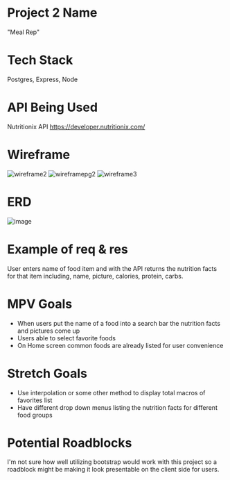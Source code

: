 # Project 2 Name
"Meal Rep"

# Tech Stack
Postgres, Express, Node

# API Being Used
Nutritionix API
https://developer.nutritionix.com/

# Wireframe 
![wireframe2](https://user-images.githubusercontent.com/92189229/141520685-8be6934b-b83e-4aac-b571-f2607328667d.png)
![wireframepg2](https://user-images.githubusercontent.com/92189229/141521121-629b7a89-e712-4149-8abb-09ad28cd4807.PNG)
![wireframe3](https://user-images.githubusercontent.com/92189229/141521271-95c188db-5c30-41c5-8b9c-ab647821cf16.PNG)

# ERD
![image](https://user-images.githubusercontent.com/92189229/141525634-5f6cb6ee-3c7c-4024-b43e-27d8ad69c30b.png)

# Example of req & res
User enters name of food item and with the API returns the nutrition facts for that item including, name, picture, calories, protein, carbs.

# MPV Goals
* When users put the name of a food into a search bar the nutrition facts and pictures come up 
* Users able to select favorite foods
* On Home screen common foods are already listed for user convenience

# Stretch Goals
* Use interpolation or some other method to display total macros of favorites list 
* Have different drop down menus listing the nutrition facts for different food groups 

# Potential Roadblocks
I'm not sure how well utilizing bootstrap would work with this project so a roadblock might be making it look presentable on the client side for users.




